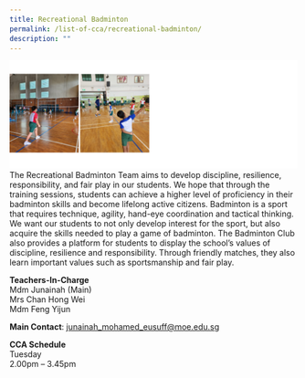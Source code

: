 ```yaml
---
title: Recreational Badminton
permalink: /list-of-cca/recreational-badminton/
description: ""
---
```

![](/images/CCAs/cca-%20badminton%202023%20new.png)
The Recreational Badminton Team aims to develop discipline, resilience, responsibility, and fair play in our students. We hope that through the training sessions, students can achieve a higher level of proficiency in their badminton skills and&nbsp;become lifelong active&nbsp;citizens. Badminton is a sport that requires technique, agility, hand-eye coordination and tactical thinking. We want our students to not only develop interest for the sport, but also acquire the skills needed to play a game of badminton. The Badminton Club also provides a platform for students to display the school’s values of discipline, resilience and responsibility. Through friendly matches, they also learn important values such as sportsmanship and fair play.

**Teachers-In-Charge**
<br>Mdm Junainah (Main)
<br>Mrs Chan Hong Wei
<br>Mdm Feng Yijun

**Main Contact**: junainah_mohamed_eusuff@moe.edu.sg

**CCA Schedule**
<br>Tuesday
<br>2.00pm – 3.45pm